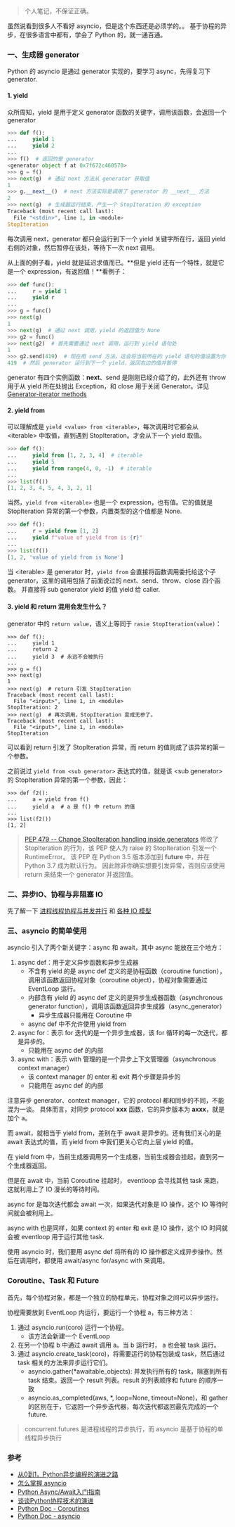 >个人笔记，不保证正确。

虽然说看到很多人不看好 asyncio，但是这个东西还是必须学的。。
基于协程的异步，在很多语言中都有，学会了 Python 的，就一通百通。

### 一、生成器 generator

Python 的 asyncio 是通过 generator 实现的，要学习 async，先得复习下 generator.

#### 1. yield

众所周知，yield 是用于定义 generator 函数的关键字，调用该函数，会返回一个 generator

```python
>>> def f():
...     yield 1
...     yield 2
... 
>>> f()  # 返回的是 generator
<generator object f at 0x7f672c460570>
>>> g = f()
>>> next(g)  # 通过 next 方法从 generator 获取值
1
>>> g.__next__()  # next 方法实际是调用了 generator 的 __next__ 方法
2
>>> next(g)  # 生成器运行结束，产生一个 StopIteration 的 exception
Traceback (most recent call last):
  File "<stdin>", line 1, in <module>
StopIteration
```
每次调用 next，generator 都只会运行到下一个 yield 关键字所在行，返回 yield 右侧的对象，然后暂停在该处，等待下一次 next 调用。

从上面的例子看，yield 就是延迟求值而已。**但是 yield 还有一个特性，就是它是一个 expression，有返回值！**看例子：

```Python
>>> def func():
...     r = yield 1
...     yield r
... 
>>> g = func()
>>> next(g)
1
>>> next(g)  # 通过 next 调用，yield 的返回值为 None
>>> g2 = func()
>>> next(g2)  # 首先需要通过 next 调用，运行到 yield 语句处
1
>>> g2.send(419)  # 现在用 send 方法，这会将当前所在的 yield 语句的值设置为你 send 的值，也就是 419
419  # 然后 generator 运行到下一个 yield，返回右边的值并暂停
```

generator 有四个实例函数：__next__、send 是刚刚已经介绍了的，此外还有 throw 用于从 yield 所在处抛出 Exception，和 close 用于关闭 Generator。详见 [Generator-iterator methods](https://docs.python.org/3/reference/expressions.html#generator-iterator-methods)

#### 2. yield from <iterable>

可以理解成是 `yield <value> from <iterable>`，每次调用时它都会从 \<iterable\> 中取值，直到遇到 StopIteration。才会从下一个 yield 取值。

```python
>>> def f():
...     yield from [1, 2, 3, 4]  # iterable
...     yield 5
...     yield from range(4, 0, -1)  # iterable
... 
>>> list(f())
[1, 2, 3, 4, 5, 4, 3, 2, 1]
```

当然，`yield from <iterable>` 也是一个 expression，也有值。它的值就是 StopIteration 异常的第一个参数，内置类型的这个值都是 None.
```python
>>> def f():
...     r = yield from [1, 2]
...     yield f"value of yield from is {r}"
... 
>>> list(f())
[1, 2, 'value of yield from is None']
```

当 \<iterable\> 是 generator 时，`yield from` 会直接将函数调用委托给这个子 generator，这里的调用包括了前面说过的 next、send、throw、close 四个函数。
并直接将 sub generator yield 的值 yield 给 caller.

#### 3. yield 和 return 混用会发生什么？

generator 中的 `return value`，语义上等同于 `rasie StopIteration(value)`：
```shell
>>> def f():
...     yield 1
...     return 2
...     yield 3  # 永远不会被执行
... 
>>> g = f()
>>> next(g)
1
>>> next(g)  # return 引发 StopIteration
Traceback (most recent call last):
  File "<input>", line 1, in <module>
StopIteration: 2
>>> next(g)  # 再次调用，StopIteration 变成无参了。
Traceback (most recent call last):
  File "<input>", line 1, in <module>
StopIteration
```
可以看到 return 引发了 StopIteration 异常，而 return 的值则成了该异常的第一个参数。

之前说过 `yield from <sub generator>` 表达式的值，就是该 \<sub generator\> 的 StopIteration 异常的第一个参数，因此：
```shell
>>> def f2():
...     a = yield from f()
...     yield a  # a 是 f() 中 return 的值
...     
>>> list(f2())
[1, 2]
```

>[PEP 479 -- Change StopIteration handling inside generators](https://www.python.org/dev/peps/pep-0479/#background-information) 修改了StopIteration 的行为，该 PEP 使人为 raise 的 StopIteration 引发一个 RuntimeError。
该 PEP 在 Python 3.5 版本添加到 __future__ 中，并在 Python 3.7 成为默认行为。
因此除非你确实想要引发异常，否则应该使用 return 来结束一个 generator 并返回值。

### 二、异步IO、协程与非阻塞 IO

先了解一下 [进程线程协程与并发并行](https://www.cnblogs.com/kirito-c/p/10306133.html) 和 [各种 IO 模型](https://www.cnblogs.com/kirito-c/p/10306234.html)

### 三、asyncio 的简单使用

asyncio 引入了两个新关键字：async 和 await，其中 async 能放在三个地方：
1. async def：用于定义异步函数和异步生成器
    - 不含有 yield 的是 async def 定义的是协程函数（coroutine function），调用该函数返回协程对象（coroutine object），协程对象需要通过 EventLoop 运行。
    - 内部含有 yield 的 async def 定义的是异步生成器函数（asynchronous generator function），调用该函数返回异步生成器（async_generator）
        - 异步生成器只能用在 Coroutine 中
    - async def 中不允许使用 yield from
1. async for：表示 for 迭代的是一个异步生成器，该 for 循环的每一次迭代，都是异步的。
    - 只能用在 async def 的内部
1. async with：表示 with 管理的是一个异步上下文管理器（asynchronous context manager）
    - 该 context manager 的 enter 和 exit 两个步骤是异步的
    - 只能用在 async def 的内部

注意异步 generator、context manager，它的 protocol 都和同步的不同，不能混为一谈。
具体而言，对同步 protocol __xxx__ 函数，它的异步版本为 __axxx__，就是加个 a。 

而 await，就相当于 yield from，差别在于 await 是异步的。还有我们关心的是 await 表达式的值，而 yield from 中我们更关心它向上层 yield 的值。

在 yield from 中，当前生成器调用另一个生成器，当前生成器会挂起，直到另一个生成器返回。

但是在 await 中，当前 Coroutine 挂起时， eventloop 会寻找其他 task 来跑，这就利用上了 IO 漫长的等待时间。

async for 是每次迭代都会 await 一次，如果迭代对象是 IO 操作，这个 IO 等待时间就会被利用上。

async with 也是同样，如果 context 的 enter 和 exit 是 IO 操作，这个 IO 时间就会被 eventloop 用于运行其他 task.

使用 asyncio 时，我们要用 async def 将所有的 IO 操作都定义成异步操作。然后在调用时，都使用 await/async for/async with 来调用。

### Coroutine、Task 和 Future

首先，每个协程对象，都是一个独立的协程单元，协程对象之间可以异步运行。

协程需要放到 EventLoop 内运行，要运行一个协程 a，有三种方法：
1. 通过 asyncio.run(coro) 运行一个协程。
    - 该方法会新建一个 EventLoop
1. 在另一个协程 b 中通过 await 调用 a。当 b 运行时， a 也会被 task 运行。
1. 通过 asyncio.create_task(coro)，将需要运行的协程包装成 task，然后通过 task 相关的方法来异步运行它们。
    -  asyncio.gather(*awaitable_objects): 并发执行所有的 task，阻塞到所有 task 结束。返回一个 result 列表。result 的列表顺序和 future 的顺序一致
    - asyncio.as_completed(aws, *, loop=None, timeout=None)，和 gather 的区别在于，它返回一个异步迭代器，每次迭代都返回最先完成的一个 future.


> concurrent.futures 是进程线程的异步执行，而 asyncio 是基于协程的单线程异步执行

### 参考

- [从0到1，Python异步编程的演进之路](https://zhuanlan.zhihu.com/p/25228075)
- [怎么掌握 asyncio](https://www.zhihu.com/question/294188439/answer/555273313)
- [Python Async/Await入门指南](https://zhuanlan.zhihu.com/p/27258289)
- [谈谈Python协程技术的演进](https://zhuanlan.zhihu.com/p/30275154)
- [Python Doc - Coroutines](https://docs.python.org/3/reference/compound_stmts.html#coroutines)
- [Python Doc - asyncio](https://docs.python.org/3/library/asyncio.html)